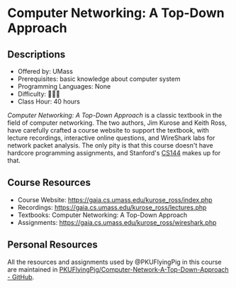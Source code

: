 # Computer Networking: A Top-Down Approach

## Descriptions

- Offered by: UMass
- Prerequisites: basic knowledge about computer system
- Programming Languages: None
- Difficulty: 🌟🌟🌟
- Class Hour: 40 hours

*Computer Networking: A Top-Down Approach* is a classic textbook in the field of computer networking. The two authors, Jim Kurose and Keith Ross, have carefully crafted a course website to support the textbook, with lecture recordings, interactive online questions, and WireShark labs for network packet analysis. The only pity is that this course doesn't have hardcore programming assignments, and Stanford's [CS144](./CS144.en.md) makes up for that.

## Course Resources

- Course Website: <https://gaia.cs.umass.edu/kurose_ross/index.php>
- Recordings: <https://gaia.cs.umass.edu/kurose_ross/lectures.php>
- Textbooks: Computer Networking: A Top-Down Approach
- Assignments: <https://gaia.cs.umass.edu/kurose_ross/wireshark.php>

## Personal Resources

All the resources and assignments used by @PKUFlyingPig in this course are maintained in [PKUFlyingPig/Computer-Network-A-Top-Down-Approach - GitHub](https://github.com/PKUFlyingPig/Computer-Network-A-Top-Down-Approach).
